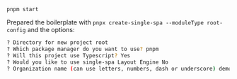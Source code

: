 `pnpm start`

Prepared the boilerplate with `pnpx create-single-spa --moduleType root-config` and the options:

```bash
? Directory for new project root
? Which package manager do you want to use? pnpm
? Will this project use Typescript? Yes
? Would you like to use single-spa Layout Engine No
? Organization name (can use letters, numbers, dash or underscore) demo
```

